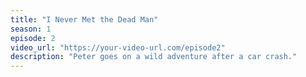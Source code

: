 ```yaml
---
title: "I Never Met the Dead Man"
season: 1
episode: 2
video_url: "https://your-video-url.com/episode2"
description: "Peter goes on a wild adventure after a car crash."
---
```

